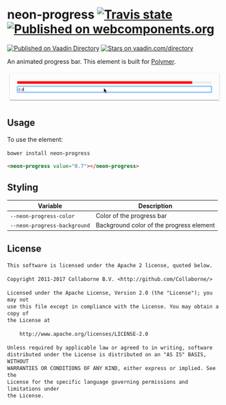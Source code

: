 # neon-progress [![Travis state](https://travis-ci.org/Collaborne/neon-progress.svg?branch=master)](https://travis-ci.org/Collaborne/neon-progress) [![Published on webcomponents.org](https://img.shields.io/badge/webcomponents.org-published-blue.svg)](https://www.webcomponents.org/element/Collaborne/neon-progress)

[![Published on Vaadin  Directory](https://img.shields.io/badge/Vaadin%20Directory-published-00b4f0.svg)](https://vaadin.com/directory/component/Collaborneneon-progress)
[![Stars on vaadin.com/directory](https://img.shields.io/vaadin-directory/star/Collaborneneon-progress.svg)](https://vaadin.com/directory/component/Collaborneneon-progress)

An animated progress bar. This element is built for [Polymer](https://www.polymer-project.org).

![Element in action](https://raw.githubusercontent.com/Collaborne/neon-progress/master/doc/screencast.gif)

## Usage

To use the element:

`bower install neon-progress`

<!---
```
<custom-element-demo>
  <template>
    <script src="../webcomponentsjs/webcomponents-lite.js"></script>
    <link rel="import" href="neon-progress.html">
    <next-code-block></next-code-block>
  </template>
</custom-element-demo>
```
-->
```html
<neon-progress value="0.7"></neon-progress>
```

## Styling

Variable                     | Description
---------------------------- | -------------------------
`--neon-progress-color`      | Color of the progress bar
`--neon-progress-background` | Background color of the progress element

## License

    This software is licensed under the Apache 2 license, quoted below.

    Copyright 2011-2017 Collaborne B.V. <http://github.com/Collaborne/>

    Licensed under the Apache License, Version 2.0 (the "License"); you may not
    use this file except in compliance with the License. You may obtain a copy of
    the License at

        http://www.apache.org/licenses/LICENSE-2.0

    Unless required by applicable law or agreed to in writing, software
    distributed under the License is distributed on an "AS IS" BASIS, WITHOUT
    WARRANTIES OR CONDITIONS OF ANY KIND, either express or implied. See the
    License for the specific language governing permissions and limitations under
    the License.
